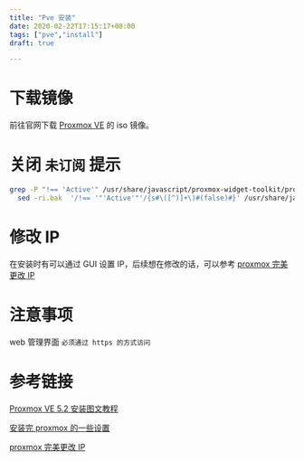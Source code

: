 ```yaml
---
title: "Pve 安装"
date: 2020-02-22T17:15:17+08:00
tags: ["pve","install"]
draft: true 

---
```


# 下载镜像

前往官网下载 [Proxmox VE](https://www.proxmox.com/en/downloads) 的 iso 镜像。

# 关闭 `未订阅` 提示

```bash
grep -P "!== 'Active'" /usr/share/javascript/proxmox-widget-toolkit/proxmoxlib.js &&
  sed -ri.bak  '/!== '"'Active'"'/{s#\([^)]+\)#(false)#}' /usr/share/javascript/proxmox-widget-toolkit/proxmoxlib.js
```
 
# 修改 IP 

在安装时有可以通过 GUI 设置 IP，后续想在修改的话，可以参考 [proxmox 完美更改 IP](https://blog.csdn.net/seaship/article/details/88919421)

# 注意事项

web 管理界面 `必须通过 https 的方式访问`

# 参考链接

[Proxmox VE 5.2 安装图文教程](http://www.myxzy.com/post-144.html)

[安装完 proxmox 的一些设置](https://zhangguanzhang.github.io/2019/01/22/proxmox-cloud-init/#%E5%AE%89%E8%A3%85%E5%AE%8Cproxmox%E7%9A%84%E4%B8%80%E4%BA%9B%E8%AE%BE%E7%BD%AE)

[proxmox 完美更改 IP](https://blog.csdn.net/seaship/article/details/88919421)


